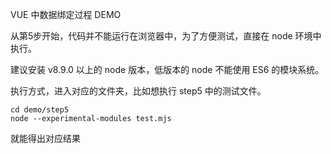 VUE 中数据绑定过程 DEMO

从第5步开始，代码并不能运行在浏览器中，为了方便测试，直接在 node 环境中执行。

建议安装 v8.9.0 以上的 node 版本，低版本的 node 不能使用 ES6 的模块系统。

执行方式，进入对应的文件夹，比如想执行 step5 中的测试文件。

```
cd demo/step5
node --experimental-modules test.mjs
```

就能得出对应结果
